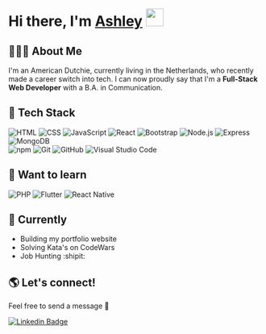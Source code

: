 # Hi there, I'm [Ashley](https://www.linkedin.com/in/ashley-vermaas/) <img src="https://media.giphy.com/media/hvRJCLFzcasrR4ia7z/giphy.gif" width="35px">

## 🙋🏽‍♀️ About Me
I'm an American Dutchie, currently living in the Netherlands, who recently made a career switch into tech. I can now proudly say that I'm a **Full-Stack Web Developer** with a B.A. in Communication. 

## 👾 Tech Stack
  ![HTML](https://img.shields.io/badge/-HTML-333333?style=flat&logo=HTML5)
  ![CSS](https://img.shields.io/badge/-CSS-333333?style=flat&logo=CSS3&logoColor=1572B6)
  ![JavaScript](https://img.shields.io/badge/-JavaScript-333333?style=flat&logo=javascript)
  ![React](https://img.shields.io/badge/-React-333333?style=flat&logo=react)
  ![Bootstrap](https://img.shields.io/badge/-Bootstrap-333333?style=flat&logo=bootstrap&logoColor=563D7C)
  ![Node.js](https://img.shields.io/badge/-Node.js-333333?style=flat&logo=node.js)
  ![Express](https://img.shields.io/badge/-Express-333333?style=flat&logo=express)
  ![MongoDB](https://img.shields.io/badge/-MongoDB-333333?style=flat&logo=mongodb) <br>
  ![npm](https://img.shields.io/badge/-npm-333333?style=flat&logo=npm)
  ![Git](https://img.shields.io/badge/-Git-333333?style=flat&logo=git)
  ![GitHub](https://img.shields.io/badge/-GitHub-333333?style=flat&logo=github)
  ![Visual Studio Code](https://img.shields.io/badge/-Visual%20Studio%20Code-333333?style=flat&logo=visual-studio-code&logoColor=007ACC)

## 🌱 Want to learn
![PHP](https://img.shields.io/badge/-PHP-333333?style=flat&logo=php) ![Flutter](https://img.shields.io/badge/-Flutter-333333?style=flat&logo=flutter)
![React Native](https://img.shields.io/badge/-ReactNative-333333?style=flat&logo=react)

## 🚀 Currently
 - Building my portfolio website
 - Solving Kata's on CodeWars
 - Job Hunting :shipit:

## 🌎 Let's connect! 
Feel free to send a message 💬 <br>

[![Linkedin Badge](https://img.shields.io/badge/-LinkedIn-blue?style=flat&logo=Linkedin&logoColor=white&link=https://www.linkedin.com/in/ashley-vermaas/)](https://www.linkedin.com/in/ashley-vermaas/) 


<!--
**ashleyvermaas/ashleyvermaas** is a ✨ _special_ ✨ repository because its `README.md` (this file) appears on your GitHub profile.

Here are some ideas to get you started:

- 🔭 I’m currently working on ...
- 🌱 I’m currently learning ...
- 👯 I’m looking to collaborate on ...
- 🤔 I’m looking for help with ...
- 💬 Ask me about ...
- 📫 How to reach me: ...
- 😄 Pronouns: ...
- ⚡ Fun fact: ...
-->
